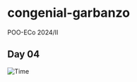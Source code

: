 # congenial-garbanzo
POO-ECo 2024/II

## Day 04 ##

![Time](http://www.plantuml.com/plantuml/proxy?cache=no&src=https://github.com/masmangan/congenial-garbanzo/blob/main/day04/ccc_time.puml )
